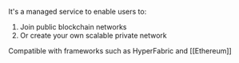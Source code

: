 It's a managed service to enable users to:
1. Join public blockchain networks
2. Or create your own scalable private network

Compatible with frameworks such as HyperFabric and [[Ethereum]]